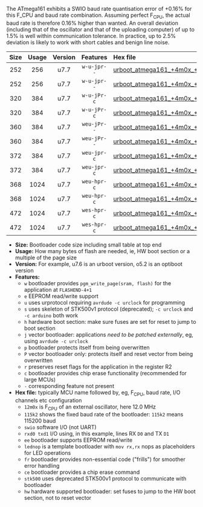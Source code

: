 The ATmega161 exhibits a SWIO baud rate quantisation error of +0.16% for this F_CPU and baud rate combination. Assuming perfect F<sub>CPU</sub>, the actual baud rate is therefore 0.16% higher than wanted. An overall deviation (including that of the oscillator and that of the uploading computer) of up to 1.5% is well within communication tolerance. In practice, up to 2.5% deviation is likely to work with short cables and benign line noise.

|Size|Usage|Version|Features|Hex file|
|:-:|:-:|:-:|:-:|:--|
|252|256|u7.7|`w-u-jpr--`|[urboot_atmega161_+4m0x_++76k8_swio_rxb2_txb3.hex](https://raw.githubusercontent.com/stefanrueger/urboot.hex/main/mcus/atmega161/external_oscillator/fcpu_+4m0x/br_++76k8/urboot_atmega161_+4m0x_++76k8_swio_rxb2_txb3.hex)|
|252|256|u7.7|`w-u-jpr--`|[urboot_atmega161_+4m0x_++76k8_swio_rxd0_txd1.hex](https://raw.githubusercontent.com/stefanrueger/urboot.hex/main/mcus/atmega161/external_oscillator/fcpu_+4m0x/br_++76k8/urboot_atmega161_+4m0x_++76k8_swio_rxd0_txd1.hex)|
|320|384|u7.7|`w-u-jPr-c`|[urboot_atmega161_+4m0x_++76k8_swio_rxb2_txb3_lednop_fr_ce.hex](https://raw.githubusercontent.com/stefanrueger/urboot.hex/main/mcus/atmega161/external_oscillator/fcpu_+4m0x/br_++76k8/urboot_atmega161_+4m0x_++76k8_swio_rxb2_txb3_lednop_fr_ce.hex)|
|320|384|u7.7|`w-u-jPr-c`|[urboot_atmega161_+4m0x_++76k8_swio_rxd0_txd1_lednop_fr_ce.hex](https://raw.githubusercontent.com/stefanrueger/urboot.hex/main/mcus/atmega161/external_oscillator/fcpu_+4m0x/br_++76k8/urboot_atmega161_+4m0x_++76k8_swio_rxd0_txd1_lednop_fr_ce.hex)|
|360|384|u7.7|`weu-jPr--`|[urboot_atmega161_+4m0x_++76k8_swio_rxb2_txb3_ee_lednop_fr.hex](https://raw.githubusercontent.com/stefanrueger/urboot.hex/main/mcus/atmega161/external_oscillator/fcpu_+4m0x/br_++76k8/urboot_atmega161_+4m0x_++76k8_swio_rxb2_txb3_ee_lednop_fr.hex)|
|360|384|u7.7|`weu-jPr--`|[urboot_atmega161_+4m0x_++76k8_swio_rxd0_txd1_ee_lednop_fr.hex](https://raw.githubusercontent.com/stefanrueger/urboot.hex/main/mcus/atmega161/external_oscillator/fcpu_+4m0x/br_++76k8/urboot_atmega161_+4m0x_++76k8_swio_rxd0_txd1_ee_lednop_fr.hex)|
|372|384|u7.7|`weu-jpr-c`|[urboot_atmega161_+4m0x_++76k8_swio_rxb2_txb3_ee_lednop_fr_ce.hex](https://raw.githubusercontent.com/stefanrueger/urboot.hex/main/mcus/atmega161/external_oscillator/fcpu_+4m0x/br_++76k8/urboot_atmega161_+4m0x_++76k8_swio_rxb2_txb3_ee_lednop_fr_ce.hex)|
|372|384|u7.7|`weu-jpr-c`|[urboot_atmega161_+4m0x_++76k8_swio_rxd0_txd1_ee_lednop_fr_ce.hex](https://raw.githubusercontent.com/stefanrueger/urboot.hex/main/mcus/atmega161/external_oscillator/fcpu_+4m0x/br_++76k8/urboot_atmega161_+4m0x_++76k8_swio_rxd0_txd1_ee_lednop_fr_ce.hex)|
|368|1024|u7.7|`weu-hpr-c`|[urboot_atmega161_+4m0x_++76k8_swio_rxb2_txb3_ee_lednop_fr_ce_hw.hex](https://raw.githubusercontent.com/stefanrueger/urboot.hex/main/mcus/atmega161/external_oscillator/fcpu_+4m0x/br_++76k8/urboot_atmega161_+4m0x_++76k8_swio_rxb2_txb3_ee_lednop_fr_ce_hw.hex)|
|368|1024|u7.7|`weu-hpr-c`|[urboot_atmega161_+4m0x_++76k8_swio_rxd0_txd1_ee_lednop_fr_ce_hw.hex](https://raw.githubusercontent.com/stefanrueger/urboot.hex/main/mcus/atmega161/external_oscillator/fcpu_+4m0x/br_++76k8/urboot_atmega161_+4m0x_++76k8_swio_rxd0_txd1_ee_lednop_fr_ce_hw.hex)|
|472|1024|u7.7|`wes-hpr-c`|[urboot_atmega161_+4m0x_++76k8_swio_rxb2_txb3_ee_lednop_fr_ce_stk500_hw.hex](https://raw.githubusercontent.com/stefanrueger/urboot.hex/main/mcus/atmega161/external_oscillator/fcpu_+4m0x/br_++76k8/urboot_atmega161_+4m0x_++76k8_swio_rxb2_txb3_ee_lednop_fr_ce_stk500_hw.hex)|
|472|1024|u7.7|`wes-hpr-c`|[urboot_atmega161_+4m0x_++76k8_swio_rxd0_txd1_ee_lednop_fr_ce_stk500_hw.hex](https://raw.githubusercontent.com/stefanrueger/urboot.hex/main/mcus/atmega161/external_oscillator/fcpu_+4m0x/br_++76k8/urboot_atmega161_+4m0x_++76k8_swio_rxd0_txd1_ee_lednop_fr_ce_stk500_hw.hex)|

- **Size:** Bootloader code size including small table at top end
- **Usage:** How many bytes of flash are needed, ie, HW boot section or a multiple of the page size
- **Version:** For example, u7.6 is an urboot version, o5.2 is an optiboot version
- **Features:**
  + `w` bootloader provides `pgm_write_page(sram, flash)` for the application at `FLASHEND-4+1`
  + `e` EEPROM read/write support
  + `u` uses urprotocol requiring `avrdude -c urclock` for programming
  + `s` uses skeleton of STK500v1 protocol (deprecated); `-c urclock` and `-c arduino` both work
  + `h` hardware boot section: make sure fuses are set for reset to jump to boot section
  + `j` vector bootloader: applications *need to be patched externally*, eg, using `avrdude -c urclock`
  + `p` bootloader protects itself from being overwritten
  + `P` vector bootloader only: protects itself and reset vector from being overwritten
  + `r` preserves reset flags for the application in the register R2
  + `c` bootloader provides chip erase functionality (recommended for large MCUs)
  + `-` corresponding feature not present
- **Hex file:** typically MCU name followed by, eg, F<sub>CPU</sub>, baud rate, I/O channels etc configuration
  + `12m0x` is F<sub>CPU</sub> of an external oscillator, here 12.0 MHz
  + `115k2` shows the fixed baud rate of the bootloader: `115k2` means 115200 baud
  + `swio` software I/O (not UART)
  + `rxd0 txd1` I/O using, in this example, lines RX `D0` and TX `D1`
  + `ee` bootloader supports EEPROM read/write
  + `lednop` is a template bootloader with `mov rx,rx` nops as placeholders for LED operations
  + `fr` bootloader provides non-essential code ("frills") for smoother error handling
  + `ce` bootloader provides a chip erase command
  + `stk500` uses deprecated STK500v1 protocol to communicate with bootloader
  + `hw` hardware supported bootloader: set fuses to jump to the HW boot section, not to reset vector
